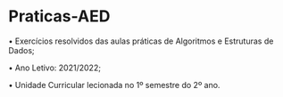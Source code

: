 # Praticas-AED

•	Exercícios resolvidos das aulas práticas de Algoritmos e Estruturas de Dados;

• Ano Letivo: 2021/2022;

• Unidade Curricular lecionada no 1º semestre do 2º ano.
